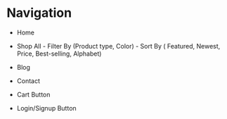 # Navigation
- Home
- Shop All  - Filter By (Product type, Color) 
            - Sort By ( Featured, Newest, Price, Best-selling, Alphabet)
   
- Blog
- Contact


- Cart Button
- Login/Signup Button
